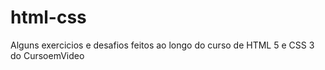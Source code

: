 # html-css
 Alguns exercicios e desafios feitos ao longo do curso de HTML 5 e CSS 3 do CursoemVideo
